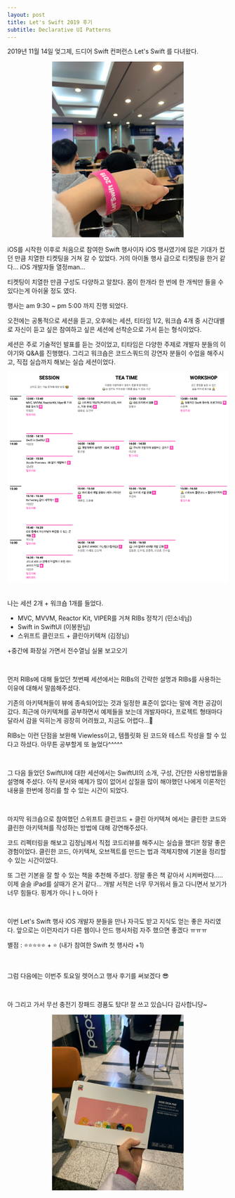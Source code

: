 ```yaml
---
layout: post
title: Let's Swift 2019 후기
subtitle: Declarative UI Patterns
---
```




2019년 11월 14일 엊그제, 드디어 Swift 컨퍼런스 Let's Swift 를 다녀왔다.

<center><img src="../img/2019-11-14-2.png" width="300px"/></center>

iOS를 시작한 이후로 처음으로 참여한 Swift 행사이자 iOS 행사였기에 많은 기대가 컸던 만큼 치열한 티켓팅을 거쳐 갈 수 있었다. 거의 아이돌 행사 급으로 티켓팅을 한거 같다... iOS 개발자들 열정man...

티켓팅이 치열한 만큼 구성도 다양하고 알찼다. 몸이 한개라 한 번에 한 개씩만 들을 수 있다는게 아쉬울 정도 였다.

행사는 am 9:30 ~ pm 5:00 까지 진행 되었다.

오전에는 공통적으로 세션을 듣고, 오후에는 세션, 티타임 1/2, 워크숍 4개 중 시간대별로 자신이 듣고 싶은 참여하고 싶은 세션에 선착순으로 가서 듣는 형식이었다.

세션은 주로 기술적인 발표를 듣는 것이었고, 티타임은 다양한 주제로 개발자 분들의 이야기와 Q&A를 진행했다. 그리고 워크숍은 코드스쿼드의 강연자 분들이 수업을 해주시고, 직접 실습까지 해보는 실습 세션이었다.

<center><img src="../img/2019-11-14-1.png" /></center>

<br>

나는 세션 2개 + 워크숍 1개를 들었다.

- MVC, MVVM, Reactor Kit, VIPER를 거쳐 RIBs 정착기 (민소네님)
- Swift in SwiftUI (이봉원님)
- 스위프트 클린코드 + 클린아키텍쳐 (김정님)

+중간에 화장실 가면서 전수열님 실물 보고오기

<br>

먼저 RIBs에 대해 들었던 첫번째 세션에서는 RIBs의 간략한 설명과 RIBs를 사용하는 이유에 대해서 말씀해주셨다.

기존의 아키텍쳐들이 뷰에 종속되어있는 것과 일정한 표준이 없다는 말에 격한 공감이 갔다. 최근에 아키텍쳐를 공부하면서 예제들을 보는데 개발자마다, 프로젝트 형태마다 달라서 감을 익히는게 굉장히 어려웠고, 지금도 어렵다...🤯 

RIBs는 이런 단점을 보완해 Viewless이고, 템플릿화 된 코드와 테스트 작성을 할 수 있다고 하셨다. 아무튼 공부할게 또 늘었다^^^^^

<br>

그 다음 들었던 SwiftUI에 대한 세션에서는 SwiftUI의 소개, 구성, 간단한 사용방법들을 설명해 주셨다. 아직 문서와 예제가 많이 없어서 삽질을 많이 해야했던 나에게 이론적인 내용을 한번에 정리를 할 수 있는 시간이 되었다. 

<br>

마지막 워크숍으로 참여했던 스위프트 클린코드 + 클린 아키텍쳐 에서는 클린한 코드와 클린한 아키텍쳐를 작성하는 방법에 대해 강연해주셨다.

코드 리펙터링을 해보고 김정님께서 직접 코드리뷰를 해주시는 실습을 했다!! 정말 좋은 경험이었다. 클린한 코드, 아키텍쳐, 오브젝트를 만드는 법과 객체지향에 기본을 정리할 수 있는 시간이었다. 

또 그런 기본을 잘 할 수 있는 책을 추천해 주셨다. 정말 좋은 책 같아서 시켜버렸다..... 이제 슬슬 iPad를 살때가 온거 같다... 개발 서적은 너무 무거워서 들고 다니면서 보기가 너무 힘들다. 핑계가 아니ㅏㄴ아아ㅏ

<br>

이번 Let's Swift 행사 iOS 개발자 분들을 만나 자극도 받고 지식도 얻는 좋은 자리였다. 앞으로는 이런자리가 다른 웹이나 안드 행사처럼 자주 했으면 좋겠다 ㅠㅠㅠ 

별점 : ⭐️⭐️⭐️⭐️⭐️ + ⭐️ (내가 참여한 Swift 첫 행사라 +1)

<br>

그럼 다음에는 이번주 토요일 렛어스고 행사 후기를 써보겠다 😎

<br>

아 그리고 가서 무선 충전기 장패드 경품도 탔다! 잘 쓰고 있습니다 감사합니당~

<center><img src="../img/2019-11-14-3.png" width="300px"/></center>